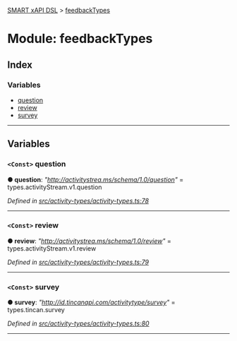 [SMART xAPI DSL](../README.md) > [feedbackTypes](../modules/feedbacktypes.md)

# Module: feedbackTypes

## Index

### Variables

* [question](feedbacktypes.md#question)
* [review](feedbacktypes.md#review)
* [survey](feedbacktypes.md#survey)

---

## Variables

<a id="question"></a>

### `<Const>` question

**● question**: *"http://activitystrea.ms/schema/1.0/question"* =  types.activityStream.v1.question

*Defined in [src/activity-types/activity-types.ts:78](https://github.com/Gradiant/smart-xapi-dsl/blob/master/src/activity-types/activity-types.ts#L78)*

___
<a id="review"></a>

### `<Const>` review

**● review**: *"http://activitystrea.ms/schema/1.0/review"* =  types.activityStream.v1.review

*Defined in [src/activity-types/activity-types.ts:79](https://github.com/Gradiant/smart-xapi-dsl/blob/master/src/activity-types/activity-types.ts#L79)*

___
<a id="survey"></a>

### `<Const>` survey

**● survey**: *"http://id.tincanapi.com/activitytype/survey"* =  types.tincan.survey

*Defined in [src/activity-types/activity-types.ts:80](https://github.com/Gradiant/smart-xapi-dsl/blob/master/src/activity-types/activity-types.ts#L80)*

___

